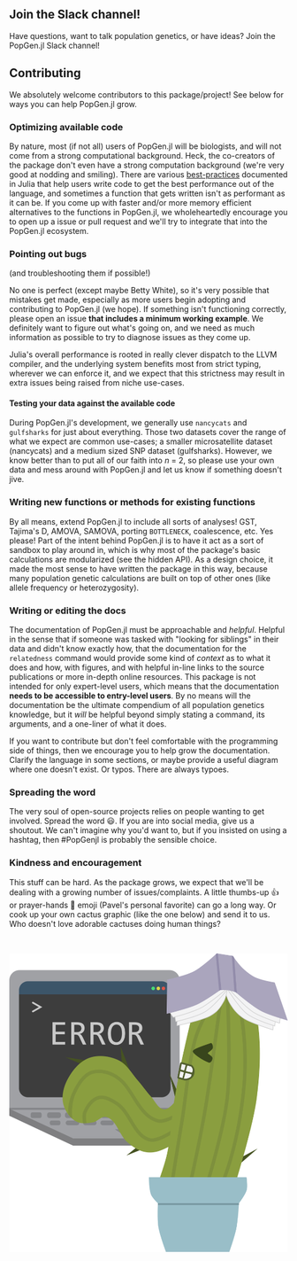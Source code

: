 ## Join the Slack channel!
Have questions, want to talk population genetics, or have ideas? Join the PopGen.jl Slack channel!

<div id="CommunityInviter"></div>
<script>
  window.CommunityInviterAsyncInit = function () {
    CommunityInviter.init({
      app_url:'join',
      team_id:'popgenjl'
   })
  };
  (function(d, s, id){
    var js, fjs = d.getElementsByTagName(s)[0];
    if (d.getElementById(id)) {return;}
    js = d.createElement(s); js.id = id;
    js.src = "https://communityinviter.com/js/communityinviter.js";
    fjs.parentNode.insertBefore(js, fjs);
  }(document, 'script', 'Community_Inviter'));
</script>


## Contributing
We absolutely welcome contributors to this package/project! See below for ways you can help PopGen.jl grow.

### Optimizing available code

By nature, most (if not all) users of PopGen.jl will be biologists, and will not come from a strong computational background. Heck, the co-creators of the package don't even have a strong computation background (we're very good at nodding and smiling). There are various [best-practices](https://docs.julialang.org/en/v1/manual/style-guide/index.html) documented in Julia that help users write code to get the best performance out of the language, and sometimes a function that gets written isn't as performant as it can be. If you come up with faster and/or more memory efficient alternatives to the functions in PopGen.jl, we wholeheartedly encourage you to open up a issue or pull request and we'll try to integrate that into the PopGen.jl ecosystem.

### Pointing out bugs 

(and troubleshooting them if possible!)

No one is perfect (except maybe Betty White), so it's very possible that mistakes get made, especially as more users begin adopting and contributing to PopGen.jl (we hope). If something isn't functioning correctly, please open an issue **that includes a minimum working example**. We definitely want to figure out what's going on, and we need as much information as possible to try to diagnose issues as they come up.

Julia's overall performance is rooted in really clever dispatch to the LLVM compiler, and the underlying system benefits most from strict typing, wherever we can enforce it, and we expect that this strictness may result in extra issues being raised from niche use-cases. 

#### Testing your data against the available code

During PopGen.jl's development, we generally use `nancycats` and `gulfsharks` for just about everything. Those two datasets cover the range of what we expect are common use-cases; a smaller microsatellite dataset (nancycats) and a medium sized SNP dataset (gulfsharks). However, we know better than to put all of our faith into _n_ = 2, so please use your own data and mess around with PopGen.jl and let us know if something doesn't jive.



### Writing new functions or methods for existing functions

By all means, extend PopGen.jl to include all sorts of analyses! GST, Tajima's D, AMOVA, SAMOVA, porting `BOTTLENECK`, coalescence, etc. Yes please! Part of the intent behind PopGen.jl is to have it act as a sort of sandbox to play around in, which is why most of the package's basic calculations are modularized (see the hidden API). As a design choice, it made the most sense to have written the package in this way, because many population genetic calculations are built on top of other ones (like allele frequency or heterozygosity).



### Writing or editing the docs

The documentation of PopGen.jl must be approachable and _helpful_. Helpful in the sense that if someone was tasked with "looking for siblings" in their data and didn't know exactly how, that the documentation for the `relatedness` command would provide some kind of _context_ as to what it does and how, with figures, and with helpful in-line links to the source publications or more in-depth online resources. This package is not intended for only expert-level users, which means that the documentation **needs to be accessible to entry-level users**. By no means will the documentation be the ultimate compendium of all population genetics knowledge, but it _will_ be helpful beyond simply stating a command, its arguments, and a one-liner of what it does.

If you want to contribute but don't feel comfortable with the programming side of things, then we encourage you to help grow the documentation. Clarify the language in some sections, or maybe provide a useful diagram where one doesn't exist. Or typos. There are always typoes.



### Spreading the word

The very soul of open-source projects relies on people wanting to get involved. Spread the word :smiley:. If you are into social media, give us a shoutout. We can't imagine why you'd want to, but if you insisted on using a hashtag, then #PopGenjl is probably the sensible choice. 



### Kindness and encouragement

This stuff can be hard. As the package grows, we expect that we'll be dealing with a growing number of issues/complaints. A little thumbs-up :thumbsup: or prayer-hands :pray: emoji (Pavel's personal favorite) can go a long way. Or cook up your own cactus graphic (like the one below) and send it to us. Who doesn't love adorable cactuses doing human things?

​                 

![error_cactus](img/terminal_cactus.png)